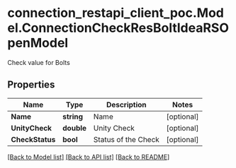 # connection_restapi_client_poc.Model.ConnectionCheckResBoltIdeaRSOpenModel
Check value for Bolts

## Properties

Name | Type | Description | Notes
------------ | ------------- | ------------- | -------------
**Name** | **string** | Name | [optional] 
**UnityCheck** | **double** | Unity Check | [optional] 
**CheckStatus** | **bool** | Status of the Check | [optional] 

[[Back to Model list]](../README.md#documentation-for-models) [[Back to API list]](../README.md#documentation-for-api-endpoints) [[Back to README]](../README.md)

